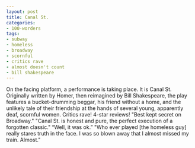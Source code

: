 ```yaml
---
layout: post
title: Canal St.
categories:
- 100-worders
tags:
- subway
- homeless
- broadway
- scornful
- critics rave
- almost doesn't count
- bill shakespeare
---
```

On the facing platform, a performance is taking place. It is Canal St.
Originally written by Homer, then reimagined by Bill Shakespeare, the play features a bucket-drumming beggar, his friend without a home, and the unlikely tale of their friendship at the hands of several young, apparently deaf, scornful women.
Critics rave! 4-star reviews!
"Best kept secret on Broadway."
"Canal St. is honest and pure, the perfect execution of a forgotten classic."
“Well, it was ok.”
"Who ever played [the homeless guy] really stares truth in the face. I was so blown away that I almost missed my train. Almost."

